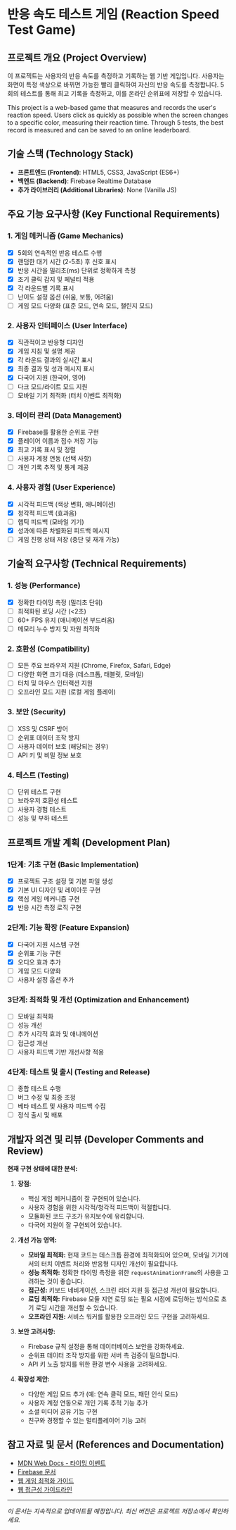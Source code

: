 # 반응 속도 테스트 게임 (Reaction Speed Test Game)

## 프로젝트 개요 (Project Overview)

이 프로젝트는 사용자의 반응 속도를 측정하고 기록하는 웹 기반 게임입니다. 사용자는 화면이 특정 색상으로 바뀌면 가능한 빨리 클릭하여 자신의 반응 속도를 측정합니다. 5회의 테스트를 통해 최고 기록을 측정하고, 이를 온라인 순위표에 저장할 수 있습니다.

This project is a web-based game that measures and records the user's reaction speed. Users click as quickly as possible when the screen changes to a specific color, measuring their reaction time. Through 5 tests, the best record is measured and can be saved to an online leaderboard.

## 기술 스택 (Technology Stack)

- **프론트엔드 (Frontend)**: HTML5, CSS3, JavaScript (ES6+)
- **백엔드 (Backend)**: Firebase Realtime Database
- **추가 라이브러리 (Additional Libraries)**: None (Vanilla JS)

## 주요 기능 요구사항 (Key Functional Requirements)

### 1. 게임 메커니즘 (Game Mechanics)

- [x] 5회의 연속적인 반응 테스트 수행
- [x] 랜덤한 대기 시간 (2-5초) 후 신호 표시
- [x] 반응 시간을 밀리초(ms) 단위로 정확하게 측정
- [x] 조기 클릭 감지 및 페널티 적용
- [x] 각 라운드별 기록 표시
- [ ] 난이도 설정 옵션 (쉬움, 보통, 어려움)
- [ ] 게임 모드 다양화 (표준 모드, 연속 모드, 챌린지 모드)

### 2. 사용자 인터페이스 (User Interface)

- [x] 직관적이고 반응형 디자인
- [x] 게임 지침 및 설명 제공
- [x] 각 라운드 결과의 실시간 표시
- [x] 최종 결과 및 성과 메시지 표시
- [x] 다국어 지원 (한국어, 영어)
- [ ] 다크 모드/라이트 모드 지원
- [ ] 모바일 기기 최적화 (터치 이벤트 최적화)

### 3. 데이터 관리 (Data Management)

- [x] Firebase를 활용한 순위표 구현
- [x] 플레이어 이름과 점수 저장 기능
- [x] 최고 기록 표시 및 정렬
- [ ] 사용자 계정 연동 (선택 사항)
- [ ] 개인 기록 추적 및 통계 제공

### 4. 사용자 경험 (User Experience)

- [x] 시각적 피드백 (색상 변화, 애니메이션)
- [x] 청각적 피드백 (효과음)
- [ ] 햅틱 피드백 (모바일 기기)
- [x] 성과에 따른 차별화된 피드백 메시지
- [ ] 게임 진행 상태 저장 (중단 및 재개 가능)

## 기술적 요구사항 (Technical Requirements)

### 1. 성능 (Performance)

- [x] 정확한 타이밍 측정 (밀리초 단위)
- [ ] 최적화된 로딩 시간 (<2초)
- [ ] 60+ FPS 유지 (애니메이션 부드러움)
- [ ] 메모리 누수 방지 및 자원 최적화

### 2. 호환성 (Compatibility)

- [ ] 모든 주요 브라우저 지원 (Chrome, Firefox, Safari, Edge)
- [ ] 다양한 화면 크기 대응 (데스크톱, 태블릿, 모바일)
- [ ] 터치 및 마우스 인터랙션 지원
- [ ] 오프라인 모드 지원 (로컬 게임 플레이)

### 3. 보안 (Security)

- [ ] XSS 및 CSRF 방어
- [ ] 순위표 데이터 조작 방지
- [ ] 사용자 데이터 보호 (해당되는 경우)
- [ ] API 키 및 비밀 정보 보호

### 4. 테스트 (Testing)

- [ ] 단위 테스트 구현
- [ ] 브라우저 호환성 테스트
- [ ] 사용자 경험 테스트
- [ ] 성능 및 부하 테스트

## 프로젝트 개발 계획 (Development Plan)

### 1단계: 기초 구현 (Basic Implementation)

- [x] 프로젝트 구조 설정 및 기본 파일 생성
- [x] 기본 UI 디자인 및 레이아웃 구현
- [x] 핵심 게임 메커니즘 구현
- [x] 반응 시간 측정 로직 구현

### 2단계: 기능 확장 (Feature Expansion)

- [x] 다국어 지원 시스템 구현
- [x] 순위표 기능 구현
- [x] 오디오 효과 추가
- [ ] 게임 모드 다양화
- [ ] 사용자 설정 옵션 추가

### 3단계: 최적화 및 개선 (Optimization and Enhancement)

- [ ] 모바일 최적화
- [ ] 성능 개선
- [ ] 추가 시각적 효과 및 애니메이션
- [ ] 접근성 개선
- [ ] 사용자 피드백 기반 개선사항 적용

### 4단계: 테스트 및 출시 (Testing and Release)

- [ ] 종합 테스트 수행
- [ ] 버그 수정 및 최종 조정
- [ ] 베타 테스트 및 사용자 피드백 수집
- [ ] 정식 출시 및 배포

## 개발자 의견 및 리뷰 (Developer Comments and Review)

**현재 구현 상태에 대한 분석:**

1. **장점:**
   - 핵심 게임 메커니즘이 잘 구현되어 있습니다.
   - 사용자 경험을 위한 시각적/청각적 피드백이 적절합니다.
   - 모듈화된 코드 구조가 유지보수에 유리합니다.
   - 다국어 지원이 잘 구현되어 있습니다.

2. **개선 가능 영역:**
   - **모바일 최적화:** 현재 코드는 데스크톱 환경에 최적화되어 있으며, 모바일 기기에서의 터치 이벤트 처리와 반응형 디자인 개선이 필요합니다.
   - **성능 최적화:** 정확한 타이밍 측정을 위한 `requestAnimationFrame`의 사용을 고려하는 것이 좋습니다.
   - **접근성:** 키보드 네비게이션, 스크린 리더 지원 등 접근성 개선이 필요합니다.
   - **로딩 최적화:** Firebase 모듈 지연 로딩 또는 필요 시점에 로딩하는 방식으로 초기 로딩 시간을 개선할 수 있습니다.
   - **오프라인 지원:** 서비스 워커를 활용한 오프라인 모드 구현을 고려하세요.

3. **보안 고려사항:**
   - Firebase 규칙 설정을 통해 데이터베이스 보안을 강화하세요.
   - 순위표 데이터 조작 방지를 위한 서버 측 검증이 필요합니다.
   - API 키 노출 방지를 위한 환경 변수 사용을 고려하세요.

4. **확장성 제안:**
   - 다양한 게임 모드 추가 (예: 연속 클릭 모드, 패턴 인식 모드)
   - 사용자 계정 연동으로 개인 기록 추적 기능 추가
   - 소셜 미디어 공유 기능 구현
   - 친구와 경쟁할 수 있는 멀티플레이어 기능 고려

## 참고 자료 및 문서 (References and Documentation)

- [MDN Web Docs - 타이밍 이벤트](https://developer.mozilla.org/en-US/docs/Web/API/setTimeout)
- [Firebase 문서](https://firebase.google.com/docs)
- [웹 게임 최적화 가이드](https://developer.mozilla.org/en-US/docs/Games/Techniques/Efficient_animation_for_web_games)
- [웹 접근성 가이드라인](https://www.w3.org/WAI/standards-guidelines/wcag/)

---

*이 문서는 지속적으로 업데이트될 예정입니다. 최신 버전은 프로젝트 저장소에서 확인하세요.*
